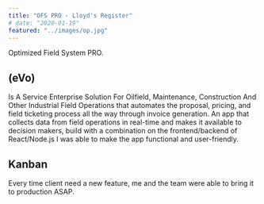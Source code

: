 ```yaml
---
title: "OFS PRO - Lloyd's Register"
# date: "2020-01-19"
featured: "../images/op.jpg"
---
```


Optimized Field System PRO.

## (eVo)

Is A Service Enterprise Solution For Oilfield, Maintenance, Construction And Other Industrial Field Operations that automates the proposal, pricing, and field ticketing process all the way through invoice generation. An app that collects data from field operations in real-time and makes it available to decision makers, build with a combination on the frontend/backend of React/Node.js I was able to make the app functional and user-friendly. 

## Kanban

Every time client need a new feature, me and the team were able to bring it to production ASAP.